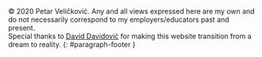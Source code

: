 © 2020 Petar Veličković. Any and all views expressed here are my own and do not necessarily correspond to my employers/educators past and present. <br>
Special thanks to [David Davidović](https://github.com/geomaster) for making this website transition from a dream to reality.
{: #paragraph-footer }
